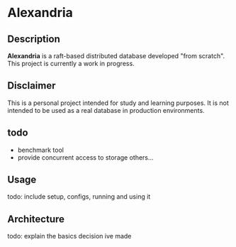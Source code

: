 <div style="width: 100%; height: 260px; overflow: hidden;">
  <img src="https://upload.wikimedia.org/wikipedia/commons/thumb/4/49/%22The_School_of_Athens%22_by_Raffaello_Sanzio_da_Urbino.jpg/1280px-%22The_School_of_Athens%22_by_Raffaello_Sanzio_da_Urbino.jpg" style="width: 100%; margin-top: -280px;"/>
</div>

# Alexandria

## Description

**Alexandria** is a raft-based distributed database developed "from scratch".
This project is currently a work in progress.

## Disclaimer

This is a personal project intended for study and learning purposes. It is not intended to be used as a real database in production environments.

## todo
- benchmark tool
- provide concurrent access to storage
others...

## Usage
todo: include setup, configs, running and using it

## Architecture
todo: explain the basics decision ive made
